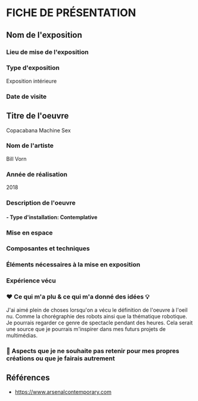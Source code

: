 
# FICHE DE PRÉSENTATION

## Nom de l'exposition

### Lieu de mise de l'exposition

### Type d'exposition
Exposition intérieure

### Date de visite

## Titre de l'oeuvre
Copacabana Machine Sex

### Nom de l'artiste
Bill Vorn

### Année de réalisation
2018

### Description de l'oeuvre

####  - Type d'installation: Contemplative

### Mise en espace

### Composantes et techniques

### Éléments nécessaires à la mise en exposition

### Expérience vécu

### ❤️ Ce qui m'a plu & ce qui m'a donné des idées 💡
J'ai aimé plein de choses lorsqu'on a vécu le définition de l'oeuvre à l'oeil nu. Comme la chorégraphie des robots ainsi que la thématique robotique. Je pourrais regarder ce genre de spectacle pendant des heures. Cela serait une source que je pourrais m'inspirer dans mes futurs projets de multimédias.


### 🤔 Aspects que je ne souhaite pas retenir pour mes propres créations ou que je fairais autrement

## Références

- https://www.arsenalcontemporary.com













